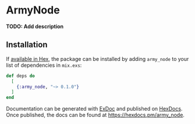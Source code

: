 # ArmyNode

**TODO: Add description**

## Installation

If [available in Hex](https://hex.pm/docs/publish), the package can be installed
by adding `army_node` to your list of dependencies in `mix.exs`:

```elixir
def deps do
  [
    {:army_node, "~> 0.1.0"}
  ]
end
```

Documentation can be generated with [ExDoc](https://github.com/elixir-lang/ex_doc)
and published on [HexDocs](https://hexdocs.pm). Once published, the docs can
be found at <https://hexdocs.pm/army_node>.

